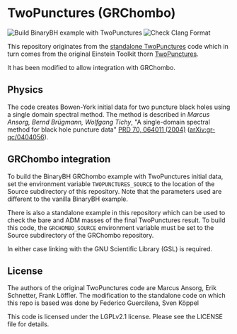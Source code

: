 # TwoPunctures (GRChombo)

![Build BinaryBH example with TwoPunctures](https://github.com/GRChombo/TwoPunctures/workflows/Build%20BinaryBH%20example%20with%20TwoPunctures/badge.svg)
![Check Clang Format](https://github.com/GRChombo/TwoPunctures/workflows/Check%20Clang%20Format/badge.svg)

This repository originates from the
[standalone TwoPunctures](https://bitbucket.org/relastro/twopunctures-standalone)
code which in turn comes from the original Einstein Toolkit thorn
[TwoPunctures](https://bitbucket.org/einsteintoolkit/einsteininitialdata/).

It has been modified to allow integration with GRChombo.

##  Physics

The code creates Bowen-York initial data for two puncture black holes using a
single domain spectral method. The method is described in _Marcus Ansorg,
Bernd Brügmann, Wolfgang Tichy_, "A single-domain spectral method for black hole
puncture data"
[PRD 70, 064011 (2004)](https://doi.org/10.1103/PhysRevD.70.064011)
([arXiv:gr-qc/0404056](https://arxiv.org/abs/gr-qc/0404056)).

## GRChombo integration

To build the BinaryBH GRChombo example with TwoPunctures initial data, set the
environment variable `TWOPUNCTURES_SOURCE` to the location of the Source
subdirectory of this repository. Note that the parameters used are different to
the vanilla BinaryBH example.

There is also a standalone example in this repository which can be used to check
the bare and ADM masses of the final TwoPunctures result. To build this code,
the `GRCHOMBO_SOURCE` environment variable must be set to the Source
subdirectory of the GRChombo repository.

In either case linking with the GNU Scientific Library (GSL) is required.

## License

The authors of the original TwoPunctures code are Marcus Ansorg, Erik Schnetter,
Frank Löffler. The modification to the standalone code on which this repo is
based was done by Federico Guercilena, Sven Köppel

This code is licensed under the LGPLv2.1 license. Please see the LICENSE file
for details.

